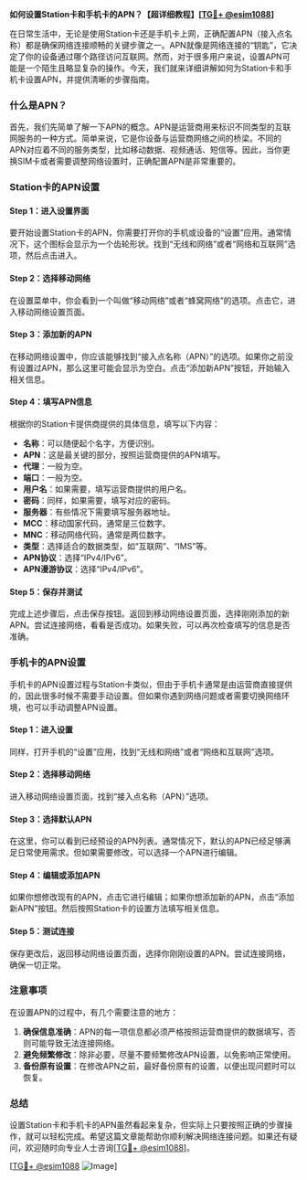 **如何设置Station卡和手机卡的APN？【超详细教程】[[TG💪+ @esim1088](https://t.me/s/esim1088)]**

在日常生活中，无论是使用Station卡还是手机卡上网，正确配置APN（接入点名称）都是确保网络连接顺畅的关键步骤之一。APN就像是网络连接的“钥匙”，它决定了你的设备通过哪个路径访问互联网。然而，对于很多用户来说，设置APN可能是一个陌生且略显复杂的操作。今天，我们就来详细讲解如何为Station卡和手机卡设置APN，并提供清晰的步骤指南。

### 什么是APN？

首先，我们先简单了解一下APN的概念。APN是运营商用来标识不同类型的互联网服务的一种方式。简单来说，它是你设备与运营商网络之间的桥梁。不同的APN对应着不同的服务类型，比如移动数据、视频通话、短信等。因此，当你更换SIM卡或者需要调整网络设置时，正确配置APN是非常重要的。

### Station卡的APN设置

#### Step 1：进入设置界面
要开始设置Station卡的APN，你需要打开你的手机或设备的“设置”应用。通常情况下，这个图标会显示为一个齿轮形状。找到“无线和网络”或者“网络和互联网”选项，然后点击进入。

#### Step 2：选择移动网络
在设置菜单中，你会看到一个叫做“移动网络”或者“蜂窝网络”的选项。点击它，进入移动网络设置页面。

#### Step 3：添加新的APN
在移动网络设置中，你应该能够找到“接入点名称（APN）”的选项。如果你之前没有设置过APN，那么这里可能会显示为空白。点击“添加新APN”按钮，开始输入相关信息。

#### Step 4：填写APN信息
根据你的Station卡提供商提供的具体信息，填写以下内容：
- **名称**：可以随便起个名字，方便识别。
- **APN**：这是最关键的部分，按照运营商提供的APN填写。
- **代理**：一般为空。
- **端口**：一般为空。
- **用户名**：如果需要，填写运营商提供的用户名。
- **密码**：同样，如果需要，填写对应的密码。
- **服务器**：有些情况下需要填写服务器地址。
- **MCC**：移动国家代码，通常是三位数字。
- **MNC**：移动网络代码，通常是两位数字。
- **类型**：选择适合的数据类型，如“互联网”、“IMS”等。
- **APN协议**：选择“IPv4/IPv6”。
- **APN漫游协议**：选择“IPv4/IPv6”。

#### Step 5：保存并测试
完成上述步骤后，点击保存按钮。返回到移动网络设置页面，选择刚刚添加的新APN。尝试连接网络，看看是否成功。如果失败，可以再次检查填写的信息是否准确。

### 手机卡的APN设置

手机卡的APN设置过程与Station卡类似，但由于手机卡通常是由运营商直接提供的，因此很多时候不需要手动设置。但如果你遇到网络问题或者需要切换网络环境，也可以手动调整APN设置。

#### Step 1：进入设置
同样，打开手机的“设置”应用，找到“无线和网络”或者“网络和互联网”选项。

#### Step 2：选择移动网络
进入移动网络设置页面，找到“接入点名称（APN）”选项。

#### Step 3：选择默认APN
在这里，你可以看到已经预设的APN列表。通常情况下，默认的APN已经足够满足日常使用需求。但如果需要修改，可以选择一个APN进行编辑。

#### Step 4：编辑或添加APN
如果你想修改现有的APN，点击它进行编辑；如果你想添加新的APN，点击“添加新APN”按钮。然后按照Station卡的设置方法填写相关信息。

#### Step 5：测试连接
保存更改后，返回移动网络设置页面，选择你刚刚设置的APN。尝试连接网络，确保一切正常。

### 注意事项

在设置APN的过程中，有几个需要注意的地方：
1. **确保信息准确**：APN的每一项信息都必须严格按照运营商提供的数据填写，否则可能导致无法连接网络。
2. **避免频繁修改**：除非必要，尽量不要频繁修改APN设置，以免影响正常使用。
3. **备份原有设置**：在修改APN之前，最好备份原有的设置，以便出现问题时可以恢复。

### 总结

设置Station卡和手机卡的APN虽然看起来复杂，但实际上只要按照正确的步骤操作，就可以轻松完成。希望这篇文章能帮助你顺利解决网络连接问题。如果还有疑问，欢迎随时向专业人士咨询[[TG💪+ @esim1088](https://t.me/s/esim1088)]。

[[TG💪+ @esim1088](https://t.me/s/esim1088) ![Image](https://i.postimg.cc/4NQfJmqS/Snipaste-2025-05-13-00-14-12.png)]